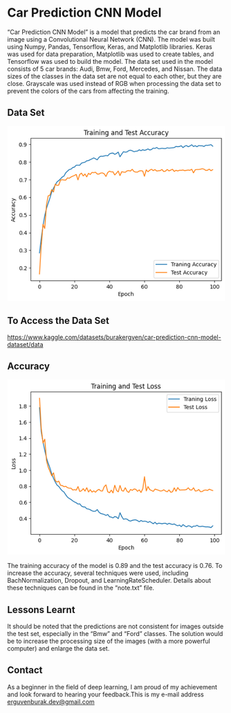 
# Car Prediction CNN Model

“Car Prediction CNN Model” is a model that predicts the car brand from an image using a Convolutional Neural Network (CNN). The model was built using Numpy, Pandas, Tensorflow, Keras, and Matplotlib libraries. Keras was used for data preparation, Matplotlib was used to create tables, and Tensorflow was used to build the model. The data set used in the model consists of 5 car brands: Audi, Bmw, Ford, Mercedes, and Nissan. The data sizes of the classes in the data set are not equal to each other, but they are close. Grayscale was used instead of RGB when processing the data set to prevent the colors of the cars from affecting the training.


## Data Set

![Pie Graph](output.png)

## To Access the Data Set

https://www.kaggle.com/datasets/burakergven/car-prediction-cnn-model-dataset/data

## Accuracy

![Training and Test Accuracy Graph](output1.png)


The training accuracy of the model is 0.89 and the test accuracy is 0.76. To increase the accuracy, several techniques were used, including BachNormalization, Dropout, and LearningRateScheduler. Details about these techniques can be found in the “note.txt” file.

  
## Lessons Learnt

It should be noted that the predictions are not consistent for images outside the test set, especially in the “Bmw” and “Ford” classes. The solution would be to increase the processing size of the images (with a more powerful computer) and enlarge the data set.

  
## Contact 

As a beginner in the field of deep learning, I am proud of my achievement and look forward to hearing your feedback.This is my e-mail address erguvenburak.dev@gmail.com 

  
